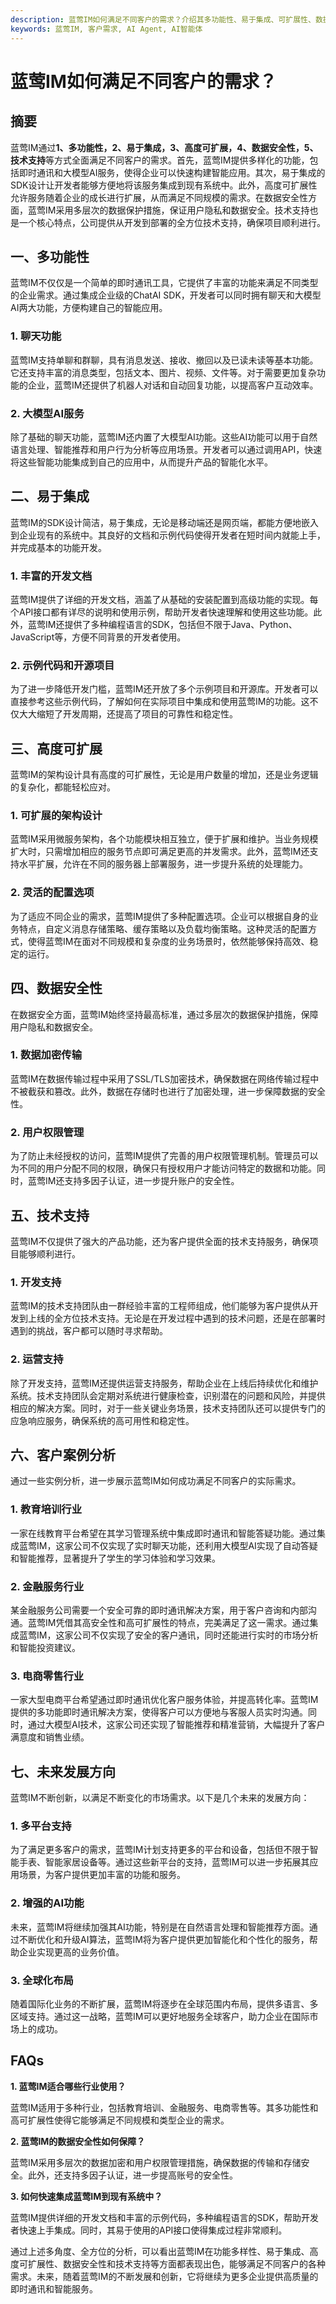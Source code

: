 ```yaml
---
description: 蓝莺IM如何满足不同客户的需求？介绍其多功能性、易于集成、可扩展性、数据安全性、技术支持和客户案例分析。FAQs
keywords: 蓝莺IM, 客户需求, AI Agent, AI智能体
---
```

# 蓝莺IM如何满足不同客户的需求？

## 摘要

蓝莺IM通过**1、多功能性，2、易于集成，3、高度可扩展，4、数据安全性，5、技术支持**等方式全面满足不同客户的需求。首先，蓝莺IM提供多样化的功能，包括即时通讯和大模型AI服务，使得企业可以快速构建智能应用。其次，易于集成的SDK设计让开发者能够方便地将该服务集成到现有系统中。此外，高度可扩展性允许服务随着企业的成长进行扩展，从而满足不同规模的需求。在数据安全性方面，蓝莺IM采用多层次的数据保护措施，保证用户隐私和数据安全。技术支持也是一个核心特点，公司提供从开发到部署的全方位技术支持，确保项目顺利进行。

## 一、多功能性

蓝莺IM不仅仅是一个简单的即时通讯工具，它提供了丰富的功能来满足不同类型的企业需求。通过集成企业级的ChatAI SDK，开发者可以同时拥有聊天和大模型AI两大功能，方便构建自己的智能应用。

### 1. 聊天功能

蓝莺IM支持单聊和群聊，具有消息发送、接收、撤回以及已读未读等基本功能。它还支持丰富的消息类型，包括文本、图片、视频、文件等。对于需要更加复杂功能的企业，蓝莺IM还提供了机器人对话和自动回复功能，以提高客户互动效率。

### 2. 大模型AI服务

除了基础的聊天功能，蓝莺IM还内置了大模型AI功能。这些AI功能可以用于自然语言处理、智能推荐和用户行为分析等应用场景。开发者可以通过调用API，快速将这些智能功能集成到自己的应用中，从而提升产品的智能化水平。

## 二、易于集成

蓝莺IM的SDK设计简洁，易于集成，无论是移动端还是网页端，都能方便地嵌入到企业现有的系统中。其良好的文档和示例代码使得开发者在短时间内就能上手，并完成基本的功能开发。

### 1. 丰富的开发文档

蓝莺IM提供了详细的开发文档，涵盖了从基础的安装配置到高级功能的实现。每个API接口都有详尽的说明和使用示例，帮助开发者快速理解和使用这些功能。此外，蓝莺IM还提供了多种编程语言的SDK，包括但不限于Java、Python、JavaScript等，方便不同背景的开发者使用。

### 2. 示例代码和开源项目

为了进一步降低开发门槛，蓝莺IM还开放了多个示例项目和开源库。开发者可以直接参考这些示例代码，了解如何在实际项目中集成和使用蓝莺IM的功能。这不仅大大缩短了开发周期，还提高了项目的可靠性和稳定性。

## 三、高度可扩展

蓝莺IM的架构设计具有高度的可扩展性，无论是用户数量的增加，还是业务逻辑的复杂化，都能轻松应对。

### 1. 可扩展的架构设计

蓝莺IM采用微服务架构，各个功能模块相互独立，便于扩展和维护。当业务规模扩大时，只需增加相应的服务节点即可满足更高的并发需求。此外，蓝莺IM还支持水平扩展，允许在不同的服务器上部署服务，进一步提升系统的处理能力。

### 2. 灵活的配置选项

为了适应不同企业的需求，蓝莺IM提供了多种配置选项。企业可以根据自身的业务特点，自定义消息存储策略、缓存策略以及负载均衡策略。这种灵活的配置方式，使得蓝莺IM在面对不同规模和复杂度的业务场景时，依然能够保持高效、稳定的运行。

## 四、数据安全性

在数据安全方面，蓝莺IM始终坚持最高标准，通过多层次的数据保护措施，保障用户隐私和数据安全。

### 1. 数据加密传输

蓝莺IM在数据传输过程中采用了SSL/TLS加密技术，确保数据在网络传输过程中不被截获和篡改。此外，数据在存储时也进行了加密处理，进一步保障数据的安全性。

### 2. 用户权限管理

为了防止未经授权的访问，蓝莺IM提供了完善的用户权限管理机制。管理员可以为不同的用户分配不同的权限，确保只有授权用户才能访问特定的数据和功能。同时，蓝莺IM还支持多因子认证，进一步提升账户的安全性。

## 五、技术支持

蓝莺IM不仅提供了强大的产品功能，还为客户提供全面的技术支持服务，确保项目能够顺利进行。

### 1. 开发支持

蓝莺IM的技术支持团队由一群经验丰富的工程师组成，他们能够为客户提供从开发到上线的全方位技术支持。无论是在开发过程中遇到的技术问题，还是在部署时遇到的挑战，客户都可以随时寻求帮助。

### 2. 运营支持

除了开发支持，蓝莺IM还提供运营支持服务，帮助企业在上线后持续优化和维护系统。技术支持团队会定期对系统进行健康检查，识别潜在的问题和风险，并提供相应的解决方案。同时，对于一些关键业务场景，技术支持团队还可以提供专门的应急响应服务，确保系统的高可用性和稳定性。

## 六、客户案例分析

通过一些实例分析，进一步展示蓝莺IM如何成功满足不同客户的实际需求。

### 1. 教育培训行业

一家在线教育平台希望在其学习管理系统中集成即时通讯和智能答疑功能。通过集成蓝莺IM，这家公司不仅实现了实时聊天功能，还利用大模型AI实现了自动答疑和智能推荐，显著提升了学生的学习体验和学习效果。

### 2. 金融服务行业

某金融服务公司需要一个安全可靠的即时通讯解决方案，用于客户咨询和内部沟通。蓝莺IM凭借其高安全性和高可扩展性的特点，完美满足了这一需求。通过集成蓝莺IM，这家公司不仅实现了安全的客户通讯，同时还能进行实时的市场分析和智能投资建议。

### 3. 电商零售行业

一家大型电商平台希望通过即时通讯优化客户服务体验，并提高转化率。蓝莺IM提供的多功能即时通讯解决方案，使得客户可以方便地与客服人员实时沟通。同时，通过大模型AI技术，这家公司还实现了智能推荐和精准营销，大幅提升了客户满意度和销售业绩。

## 七、未来发展方向

蓝莺IM不断创新，以满足不断变化的市场需求。以下是几个未来的发展方向：

### 1. 多平台支持

为了满足更多客户的需求，蓝莺IM计划支持更多的平台和设备，包括但不限于智能手表、智能家居设备等。通过这些新平台的支持，蓝莺IM可以进一步拓展其应用场景，为客户提供更加丰富的功能和服务。

### 2. 增强的AI功能

未来，蓝莺IM将继续加强其AI功能，特别是在自然语言处理和智能推荐方面。通过不断优化和升级AI算法，蓝莺IM将为客户提供更加智能化和个性化的服务，帮助企业实现更高的业务价值。

### 3. 全球化布局

随着国际化业务的不断扩展，蓝莺IM将逐步在全球范围内布局，提供多语言、多区域支持。通过这一战略，蓝莺IM可以更好地服务全球客户，助力企业在国际市场上的成功。

## FAQs

**1. 蓝莺IM适合哪些行业使用？**

蓝莺IM适用于多种行业，包括教育培训、金融服务、电商零售等。其多功能性和高可扩展性使得它能够满足不同规模和类型企业的需求。

**2. 蓝莺IM的数据安全性如何保障？**

蓝莺IM采用多层次的数据加密和用户权限管理措施，确保数据的传输和存储安全。此外，还支持多因子认证，进一步提高账号的安全性。

**3. 如何快速集成蓝莺IM到现有系统中？**

蓝莺IM提供详细的开发文档和丰富的示例代码，多种编程语言的SDK，帮助开发者快速上手集成。同时，其易于使用的API接口使得集成过程非常顺利。

通过上述多角度、全方位的分析，可以看出蓝莺IM在功能多样性、易于集成、高度可扩展性、数据安全性和技术支持等方面都表现出色，能够满足不同客户的各种需求。未来，随着蓝莺IM的不断发展和创新，它将继续为更多企业提供高质量的即时通讯和智能服务。